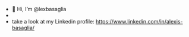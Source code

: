 - 👋 Hi, I’m @lexbasaglia 
- 
- take a look at my Linkedin profile: https://www.linkedin.com/in/alexis-basaglia/


<!---
lexbasaglia/lexbasaglia is a ✨ special ✨ repository because its `README.md` (this file) appears on your GitHub profile.
You can click the Preview link to take a look at your changes.
--->
